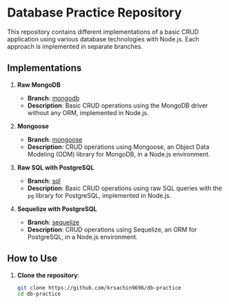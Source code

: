 # Database Practice Repository

This repository contains different implementations of a basic CRUD application using various database technologies with Node.js. Each approach is implemented in separate branches.

## Implementations

1. **Raw MongoDB**
   - **Branch**: [mongodb](https://github.com/krsachin9696/db-practice/tree/mongodb)
   - **Description**: Basic CRUD operations using the MongoDB driver without any ORM, implemented in Node.js.

2. **Mongoose**
   - **Branch**: [mongoose](https://github.com/krsachin9696/db-practice/tree/mongoose)
   - **Description**: CRUD operations using Mongoose, an Object Data Modeling (ODM) library for MongoDB, in a Node.js environment.

3. **Raw SQL with PostgreSQL**
   - **Branch**: [sql](https://github.com/krsachin9696/db-practice/tree/sql)
   - **Description**: Basic CRUD operations using raw SQL queries with the `pg` library for PostgreSQL, implemented in Node.js.

4. **Sequelize with PostgreSQL**
   - **Branch**: [sequelize](https://github.com/krsachin9696/db-practice/tree/sequelize)
   - **Description**: CRUD operations using Sequelize, an ORM for PostgreSQL, in a Node.js environment.

## How to Use

1. **Clone the repository**:
   ```bash
   git clone https://github.com/krsachin9696/db-practice
   cd db-practice
